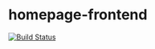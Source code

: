 # homepage-frontend

[![Build Status](https://travis-ci.org/Pfeifenjoy/homepage-frontend.svg?branch=master)](https://travis-ci.org/Pfeifenjoy/homepage-frontend)

